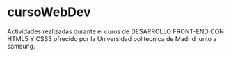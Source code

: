 # cursoWebDev
Actividades realizadas durante el curos de DESARROLLO FRONT-END CON HTML5 Y CSS3 ofrecido por la Universidad politecnica de Madrid junto a samsung.
